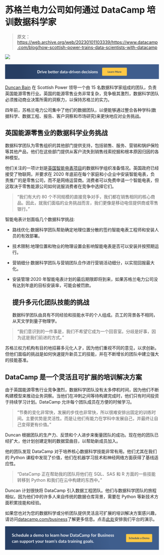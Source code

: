# 苏格兰电力公司如何通过 DataCamp 培训数据科学家

> 原文：<https://web.archive.org/web/20230101103339/https://www.datacamp.com/blog/how-scottish-power-trains-data-scientists-with-datacamp>

[![](img/75313c4862a878918c14ff2b5892e92b.png)](https://web.archive.org/web/20220817172655/https://www.datacamp.com/business)

[![](img/5fdee4595b3f5b67b9004009a217eab6.png)](https://web.archive.org/web/20220817172655/https://www.datacamp.com/business)

[Duncan Bain](https://web.archive.org/web/20220817172655/https://www.linkedin.com/in/duncan-bain-2ab41324/) 在 Scottish Power 领导一个由 15 名数据科学家组成的团队，负责英国能源零售行业。英国的能源零售业务非常复杂，竞争极其激烈，数据科学团队必须推动商业决策所需的洞察力，以保持苏格兰的实力。

四年前，苏格兰电力公司集中了他们的数据团队，以便能够通过整合各种学科(数据科学、数据工程、报告、客户洞察和市场研究)来更快地应对业务挑战。

## 英国能源零售业的数据科学业务挑战

数据科学团队为零售组织的其他部门提供支持，包括销售、服务、营销和锅炉保险等其他产品，他们在这些部门提供从客户流失到销售线索挖掘和根本原因归因的各种模型。

他们关注的一项计划是[英国智能电表项目](https://web.archive.org/web/20220817172655/https://www.datacamp.com/community/blog/why-data-science-readiness-is-important-for-any-industry)的数据科学组织准备情况。英国政府已经接受了物联网，并要求在 2020 年底前在每个家庭和小企业中安装智能电表，负责推广的是零售公司，而不是网络运营商。消费者可以免费申请一个智能电表，但这取决于零售能源公司如何说服消费者在竞争中选择它们。

> “我们有大约 80 个不同规模的直接竞争对手，我们都在销售相同的核心商品。因此，就我们面临的业务挑战而言，我们更像是移动电信提供商或零售银行。”

智能电表计划面临几个数据科学挑战:

*   路线优化:数据科学团队帮助确定地理位置分散的签约智能电表工程师和安装人员的有效部署。
*   技术限制:地理位置和物业的物理设置会影响智能电表是否可以安装并按预期运行。
*   营销细分:数据科学团队与营销团队合作进行营销活动细分，以实现回报最大化。
*   安装管理:2020 年智能电表计划的最后期限即将到来，如果苏格兰电力公司没有达到年底的目标安装率，可能会被罚款。

    ## 提升多元化团队技能的挑战

    数据科学团队由具有不同经验和技能水平的个人组成。员工的背景各不相同，从天文学到量子物理学。

> “我们意识到的一件事是，我们不希望它成为一个回音室。分歧是好事，因为这是我们前进的方式。”

苏格兰权力机构有目的地招募多元化人才，因为他们重视不同的意见，以求创新。但他们面临的挑战是如何快速提升新员工的技能，并在不断增长的团队中建立强大的技能基准。

## DataCamp 是一个灵活且可扩展的培训解决方案

由于英国能源零售行业竞争激烈，数据科学团队没有太多停机时间，因为他们不断构建模型来推动业务洞察。当他们在冲刺之间等待构建完成时，他们只有时间投资于持续学习计划。DataCamp 允许每个团队成员在方便的时候学习。

> “节奏的变化非常快，发展的步伐也非常快，所以很难安排出固定的训练时间。主要优势是灵活性。而是让他们有能力在学科中发展自己，并最终让自己变得更有价值。”

Duncan 根据团队的生产力、反馈和个人进步来衡量团队的成功。现在他的团队已经扩大，他计划创建定制的数据营曲目，以帮助新成员加入。

他的团队发现 DataCamp 对于培养核心数据科学技能非常有用。他们尤其在我们的 Python 课程中发现了价值，他们在机器学习技术和神经网络方面获得了基线适应性。

> “DataCamp 正在帮助我的团队将他们在 SQL、SAS 和 R 方面的一些技能转移到 Python 和我们在云中构建的东西中。”

Duncan 计划很快将 DataCamp 引入数据工程团队。他们与数据科学团队的旅程相似，因为他们中的许多人来自传统的数据仓库背景，需要在 Python 等新技术方面积累技能和经验。

如果您也对为您的数据科学或分析团队提供灵活且可扩展的培训解决方案感兴趣，请访问[datacamp.com/business](https://web.archive.org/web/20220817172655/https://www.datacamp.com/business)了解更多信息。点击[此处](https://web.archive.org/web/20220817172655/https://www.datacamp.com/business/demo/)安排我们平台的演示。

[![](img/02934bc74c9e594f4fe6e068a44b6406.png)](https://web.archive.org/web/20220817172655/https://www.datacamp.com/business/demo)